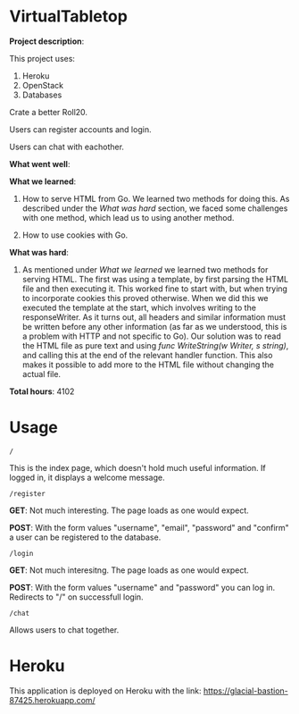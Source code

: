 # VirtualTabletop
**Project description**:

This project uses:
1. Heroku
2. OpenStack
3. Databases

Crate a better Roll20.

Users can register accounts and login.

Users can chat with eachother.


**What went well**:


**What we learned**:
1. How to serve HTML from Go. We learned two methods for doing this. As described under the *What was hard* section, we faced some challenges with one method, which lead us to using another method.

2. How to use cookies with Go.


**What was hard**:
1. As mentioned under *What we learned* we learned two methods for serving HTML. The first was using a template, by first parsing the HTML file and then executing it. This worked fine to start with, but when trying to incorporate cookies this proved otherwise. When we did this we executed the template at the start, which involves writing to the responseWriter. As it turns out, all headers and similar information must be written before any other information (as far as we understood, this is a problem with HTTP and not specific to Go). Our solution was to read the HTML file as pure text and using *func WriteString(w Writer, s string)*, and calling this at the end of the relevant handler function. This also makes it possible to add more to the HTML file without changing the actual file.


**Total hours**:
4102


# Usage
```/```

This is the index page, which doesn't hold much useful information. If logged in, it displays a welcome message.

```/register```

**GET**: Not much interesting. The page loads as one would expect.

**POST**: With the form values "username", "email", "password" and "confirm" a user can be registered to the database.

```/login```

**GET**: Not much interesitng. The page loads as one would expect.

**POST**: With the form values "username" and "password" you can log in. Redirects to "/" on successfull login.

```/chat```

Allows users to chat together.

# Heroku
This application is deployed on Heroku with the link: https://glacial-bastion-87425.herokuapp.com/
